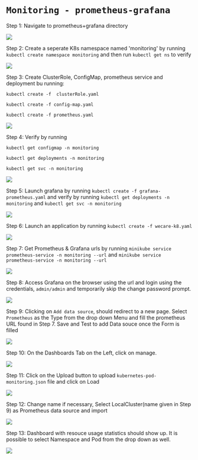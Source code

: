 # **`Monitoring - prometheus-grafana`**


Step 1: Navigate to prometheus+grafana directory

![](img/prometheus-grafana-1.png)


Step 2: Create a seperate K8s namespace named 'monitoring' by running `kubectl create namespace monitoring` and then run `kubectl get ns` to verify

![](img/prometheus-grafana-2.png)


Step 3: Create ClusterRole, ConfigMap, prometheus service and deployment bu running:
    
    kubectl create -f  clusterRole.yaml
    
    kubectl create -f config-map.yaml
    
    kubectl create -f prometheus.yaml

![](img/prometheus-grafana-3.png)
    

Step 4: Verify by running
    
    kubectl get configmap -n monitoring
    
    kubectl get deployments -n monitoring
    
    kubectl get svc -n monitoring

![](img/prometheus-grafana-4.png)


Step 5: Launch grafana by running `kubectl create -f grafana-prometheus.yaml` and verify by running `kubectl get deployments -n monitoring` and `kubectl get svc -n monitoring`

![](img/prometheus-grafana-5.png)


Step 6: Launch an application by running `kubectl create -f wecare-k8.yaml`

![](img/prometheus-grafana-6.png)


Step 7: Get Prometheus & Grafana urls by running `minikube service prometheus-service -n monitoring --url` and `minikube service prometheus-service -n monitoring --url`

![](img/prometheus-grafana-7.png)


Step 8: Access Grafana on the browser using the url and login using the credentials, `admin/admin` and temporarily skip the change password prompt.

![](img/prometheus-grafana-8.png)


Step 9: Clicking on `Add data source`, should redirect to a new page. Select `Prometheus` as the Type from the drop down Menu and fill the prometheus URL found in Step 7. Save and Test to add Data souce once the Form is filled

![](img/prometheus-grafana-9.png)


Step 10: On the Dashboards Tab on the Left, click on manage. 

![](img/prometheus-grafana-10.png)


Step 11: Click on the Upload button to upload `kubernetes-pod-monitoring.json` file and click on Load

![](img/prometheus-grafana-11.png)


Step 12: Change name if necessary, Select LocalCluster(name given in Step 9) as Prometheus data source and import

![](img/prometheus-grafana-12.png)


Step 13: Dashboard with resouce usage statistics should show up. It is possible to select Namespace and Pod from the drop down as well.

![](img/prometheus-grafana-13.png)




